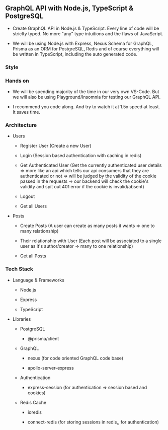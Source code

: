 ## GraphQL API with Node.js, TypeScript & PostgreSQL

- Create GraphQL API in Node.js & TypeScript. Every line of code will be striclty typed. No more "any" type intuitions and the flaws of JavaScript.

- We will be using Node.js with Express, Nexus Schema for GraphQL, Prisma as an ORM for PostgreSQL, Redis and of course everything will be written in TypeScript, including the auto generated code.

### Style

### Hands on

 - We will be spending majority of the time in our very own VS-Code. But we will also be using Playground/Insomnia for testing our GraphQL API.

 - I recommend you code along. And try to watch it at 1.5x speed at least. It saves time. 

### Architecture

 - Users

    - Register User (Create a new User)

    - Login (Session based authentication with caching in redis)

    - Get Authenticated User (Get the currently authenticated user details => more like an api which tells our api consumers that they are authenticated or not => will be judged by the validity of the cookie passed in the requests => our backend will check the cookie's validity and spit out 401 error if the cookie is invalid/absent)

    - Logout

    - Get all Users

  - Posts

    - Create Posts (A user can create as many posts it wants => one to many relationship)

    - Their relationship with User (Each post will be associated to a single user as it's author/creator => many to one relationship)

    - Get all Posts

### Tech Stack

- Language & Frameworks

  - Node.js

  - Express

  - TypeScript

- Libraries

  - PostgreSQL

    - @prisma/client

  - GraphQL

    - nexus (for code oriented GraphQL code base)

    - apollo-server-express

  - Authentication

    - express-session (for authentication => session based and cookies)

  - Redis Cache

    - ioredis

    - connect-redis (for storing sessions in redis,, for authentication)
